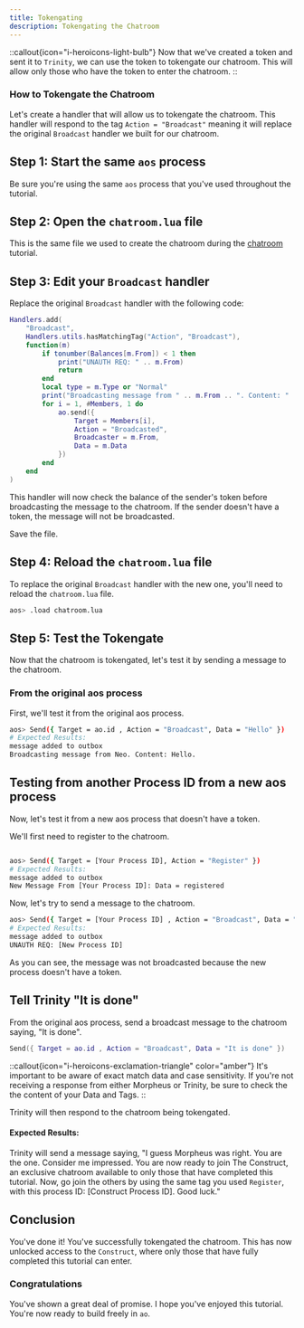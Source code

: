 ```yaml
---
title: Tokengating
description: Tokengating the Chatroom
---
```


::callout{icon="i-heroicons-light-bulb"}
Now that we've created a token and sent it to `Trinity`, we can use the token to tokengate our chatroom. This will allow only those who have the token to enter the chatroom.
::

### How to Tokengate the Chatroom

Let's create a handler that will allow us to tokengate the chatroom. This handler will respond to the tag `Action = "Broadcast"` meaning it will replace the original `Broadcast` handler we built for our chatroom.

## Step 1: Start the same `aos` process

Be sure you're using the same `aos` process that you've used throughout the tutorial.

## Step 2: Open the `chatroom.lua` file

This is the same file we used to create the chatroom during the [chatroom](chatroom) tutorial.

## Step 3: Edit your `Broadcast` handler

Replace the original `Broadcast` handler with the following code:

```lua
Handlers.add(
    "Broadcast",
    Handlers.utils.hasMatchingTag("Action", "Broadcast"),
    function(m)
        if tonumber(Balances[m.From]) < 1 then
            print("UNAUTH REQ: " .. m.From)
            return
        end
        local type = m.Type or "Normal"
        print("Broadcasting message from " .. m.From .. ". Content: " .. m.Data)
        for i = 1, #Members, 1 do
            ao.send({
                Target = Members[i],
                Action = "Broadcasted",
                Broadcaster = m.From,
                Data = m.Data
            })
        end
    end
)
```

This handler will now check the balance of the sender's token before broadcasting the message to the chatroom. If the sender doesn't have a token, the message will not be broadcasted.

Save the file.

## Step 4: Reload the `chatroom.lua` file

To replace the original `Broadcast` handler with the new one, you'll need to reload the `chatroom.lua` file.

```sh
aos> .load chatroom.lua
```

## Step 5: Test the Tokengate

Now that the chatroom is tokengated, let's test it by sending a message to the chatroom.

### From the original aos process

First, we'll test it from the original aos process.

```sh
aos> Send({ Target = ao.id , Action = "Broadcast", Data = "Hello" })
# Expected Results:
message added to outbox
Broadcasting message from Neo. Content: Hello.
```

## Testing from another Process ID from a new aos process

Now, let's test it from a new aos process that doesn't have a token.

We'll first need to register to the chatroom.

```sh

aos> Send({ Target = [Your Process ID], Action = "Register" })
# Expected Results:
message added to outbox
New Message From [Your Process ID]: Data = registered
```

Now, let's try to send a message to the chatroom.

```sh
aos> Send({ Target = [Your Process ID] , Action = "Broadcast", Data = "Hello?" })
# Expected Results:
message added to outbox
UNAUTH REQ: [New Process ID]
```

As you can see, the message was not broadcasted because the new process doesn't have a token.

## Tell Trinity "It is done"

From the original aos process, send a broadcast message to the chatroom saying, "It is done".

```lua
Send({ Target = ao.id , Action = "Broadcast", Data = "It is done" })
```

::callout{icon="i-heroicons-exclamation-triangle" color="amber"}
It's important to be aware of exact match data and case sensitivity. If you're not receiving a response from either Morpheus or Trinity, be sure to check the the content of your Data and Tags.
::

Trinity will then respond to the chatroom being tokengated.

#### Expected Results:

Trinity will send a message saying, "I guess Morpheus was right. You are the one. Consider me impressed. You are now ready to join The Construct, an exclusive chatroom available to only those that have completed this tutorial. Now, go join the others by using the same tag you used `Register`, with this process ID: [Construct Process ID]. Good luck."

## Conclusion

You've done it! You've successfully tokengated the chatroom. This has now unlocked access to the `Construct`, where only those that have fully completed this tutorial can enter.

### Congratulations

You've shown a great deal of promise. I hope you've enjoyed this tutorial. You're now ready to build freely in `ao`.
